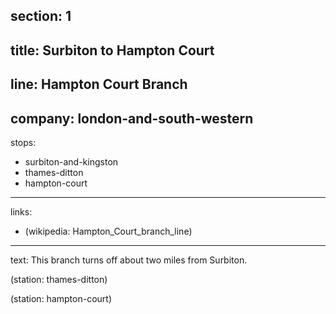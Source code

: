 ﻿section: 1
----
title: Surbiton to Hampton Court
----
line: Hampton Court Branch
----
company: london-and-south-western
----
stops:
- surbiton-and-kingston
- thames-ditton
- hampton-court
----
links:
- (wikipedia: Hampton_Court_branch_line)
----
text: This branch turns off about two miles from Surbiton.

(station: thames-ditton)

(station: hampton-court)
